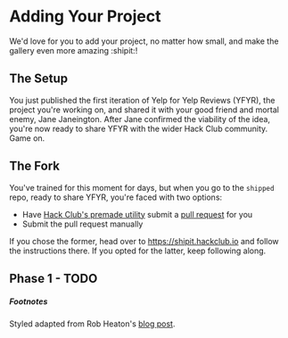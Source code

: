 # Adding Your Project

We'd love for you to add your project, no matter how small, and make the
gallery even more amazing :shipit:!

## The Setup

You just published the first iteration of Yelp for Yelp Reviews (YFYR), the
project you're working on, and shared it with your good friend and mortal
enemy, Jane Janeington. After Jane confirmed the viability of the idea, you're
now ready to share YFYR with the wider Hack Club community. Game on.

## The Fork

You've trained for this moment for days, but when you go to the `shipped` repo,
ready to share YFYR, you're faced with two options:

* Have [Hack Club's premade utility](https://shipit.hackclub.io) submit a [pull
  request](https://www.atlassian.com/git/tutorials/making-a-pull-request/) for
  you
* Submit the pull request manually

If you chose the former, head over to https://shipit.hackclub.io and follow the
instructions there. If you opted for the latter, keep following along.

## Phase 1 - TODO

##### Footnotes

Styled adapted from Rob Heaton's [blog
post](http://robertheaton.com/2014/12/08/fun-with-your-friends-facebook-and-tinder-session-tokens/).
